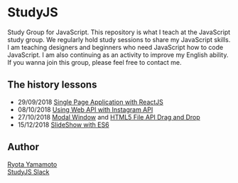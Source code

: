 # StudyJS
Study Group for JavaScript.
This repository is what I teach at the JavaScript study group. We regularly hold study sessions to share my JavaScript skills. I am teaching designers and beginners who need JavaScript how to code 
JavaScript. I am also continuing as an activity to improve my English ability.
If you wanna join this group, please feel free to contact me.

## The history lessons
- 29/09/2018 [Single Page Application with ReactJS](https://github.com/Restoration/SPAWR)
- 08/10/2018 [Using Web API with Instagram API](https://github.com/Restoration/StudyJS/tree/master/instagram-web-api)
- 27/10/2018 [Modal Window](https://github.com/Restoration/StudyJS/tree/master/modal-window) and [HTML5 File API Drag and Drop](https://github.com/Restoration/StudyJS/tree/master/drag-and-drop)
- 15/12/2018 [SlideShow with ES6](https://github.com/Restoration/StudyJS/tree/master/slide-show)


## Author  
[Ryota Yamamoto](https://www.developer-ryota.com/)  
[StudyJS Slack](https://studyjsgroup.slack.com/)  
